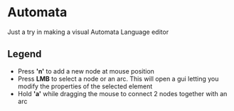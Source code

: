 # Automata
Just a try in making a visual Automata Language editor

Legend
------

+ Press **'n'** to add a new node at mouse position
+ Press **LMB** to select a node or an arc. This will open a gui letting you modify the properties of the selected element
+ Hold **'a'** while dragging the mouse to connect 2 nodes together with an arc
